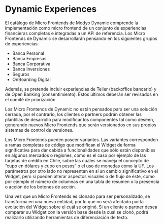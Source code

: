 # Dynamic Experiences

El catálogo de Micro Frontends de Modyo Dynamic comprende la implementación como micro frontend de un conjunto de experiencias financieras completas e integradas a un API de referencia. Los Micro Frontends de Dynamic se desarrollarán pensando en los siguientes grupos de experiencias:

- Banca Personal
- Banca Empresas
- Banca Corporativa
- Banca Inversiones
- Seguros
- OnBoarding Digital

Además, se pretende incluir experiencias de Teller (backoffice bancario) y de Open Banking (consentimiento). Éstos últimos deberán ser revisados en el comité de priorización.

Los Micro Frontends de Dynamic no están pensados para ser una solución cerrada, por el contrario, los clientes o partners podrán obtener las plantillas de desarrollo para modificar los componentes tal como deseen, generando nuevos Micro Frontends que serán versionados en sus propios sistemas de control de versiones.

Los Micro Frontends pueden poseer variantes. Las variantes corresponden a ramas completas de código que modifican el Widget de forma significativa para dar cabida a funcionalidades que sólo están disponibles en algunos mercados o regiones, como es el caso por ejemplo de las tarjetas de crédito en Chile, sobre las cuales se maneja el concepto de “cupo en dólares y cupo en pesos” o el uso de monedas como la UF. Los parámetros por otro lado no representan en sí un cambio significativo en el Widget, pero sí pueden alterar aspectos visuales o de flujo de éste, como por ejemplo el número de columnas en una tabla de resumen o la presencia o acción de los botones de acción.

Una vez que un Micro Frontends es clonado para ser personalizado, se transforma en una nueva entidad, por lo que no será afectado por la evolución del Widget sobre el cuál se originó. Si un cliente o partner desea comparar su Widget con la versión base desde la cual se clonó, podrá realizarlo utilizando herramientas de diferenciación de texto.
